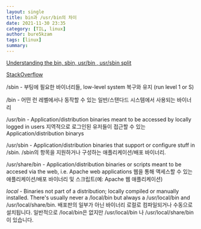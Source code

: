 ```yaml
---
layout: single
title: bin과 /usr/bin의 차이
date: 2021-11-30 23:35
category: [TIL, linux]
author: bure5kzam
tags: [linux]
summary:
---
```

[Understanding the bin, sbin, usr/bin , usr/sbin split](http://lists.busybox.net/pipermail/busybox/2010-December/074114.html)


[StackOverflow](https://unix.stackexchange.com/questions/5915/difference-between-bin-and-usr-bin/6140)

/sbin - 부팅에 필요한 바이너리들, low-level system 복구와 유지 (run level 1 or S)

/bin - 어떤 런 레벨에서나 동작할 수 있는 일반/스탠다드 시스템에서 사용되는 바이너리

/usr/bin - Application/distribution binaries meant to be accessed by locally logged in users
지역적으로 로그인된 유저들이 접근할 수 있는 Application/distribution binarys

/usr/sbin - Application/distribution binaries that support or configure stuff in /sbin.
/sbin의 항목을 지원하거나 구성하는 애플리케이션/배포 바이너리.

/usr/share/bin - Application/distribution binaries or scripts meant to be accesed via the web, i.e. Apache web applications
웹을 통해 액세스할 수 있는 애플리케이션/배포 바이너리 및 스크립트(예: Apache 웹 애플리케이션)

*local* - Binaries not part of a distribution; locally compiled or manually installed. There's usually never a /local/bin but always a /usr/local/bin and /usr/local/share/bin.
배포판의 일부가 아닌 바이너리 로컬로 컴파일되거나 수동으로 설치됩니다. 일반적으로 /local/bin은 없지만 /usr/local/bin 나 /usr/local/share/bin이 있습니다.

